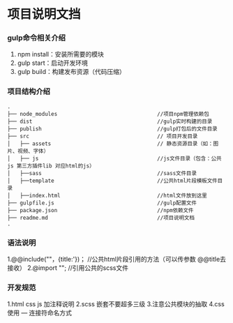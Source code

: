 ﻿# 项目说明文挡

### gulp命令相关介绍

1. npm install：安装所需要的模块
2. gulp start：启动开发环境
3. gulp build：构建发布资源（代码压缩）

### 项目结构介绍
```
.
├── node_modules								//项目npm管理依赖包
├── dist										//gulp实时构建的目录
├── publish										//gulp打包后的文件目录
├── src                                         // 项目开发目录
│   ├── assets 									// 静态资源目录（如：图片、视频、字体）
│	├── js 										//js文件目录（包含：公共js 第三方插件lib 对应html的js）
│	├──sass										//sass文件目录
│	├──template									//公共html片段模板文件目录
│	├──index.html								//html文件放到这里
├── gulpfile.js									//gulp配置文件
├── package.json								//npm依赖文件
├── readme.md									//项目说明文档
.
```
### 语法说明
1.@@include(""，{title:'})； //公共html片段引用的方法（可以传参数 @@title去接收）
2.@import ""; //引用公共的scss文件

### 开发规范
1.html css js 加注释说明
2.scss 嵌套不要超多三级
3.注意公共模块的抽取
4.css 使用  — 连接符命名方式
